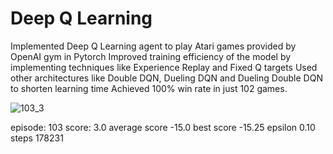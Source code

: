# Deep Q Learning
Implemented Deep Q Learning agent to play Atari games provided by OpenAI gym in Pytorch
Improved training efficiency of the model by implementing techniques like Experience Replay and Fixed Q targets
Used other architectures like Double DQN, Dueling DQN and Dueling Double DQN to shorten learning time
Achieved 100% win rate in just 102 games.

![103_3](https://user-images.githubusercontent.com/56125522/185861294-fbc19ef2-d14c-473d-ad48-631ca485bf27.png)

episode:  103 score:  3.0  average score -15.0 best score -15.25 epsilon 0.10 steps 178231
